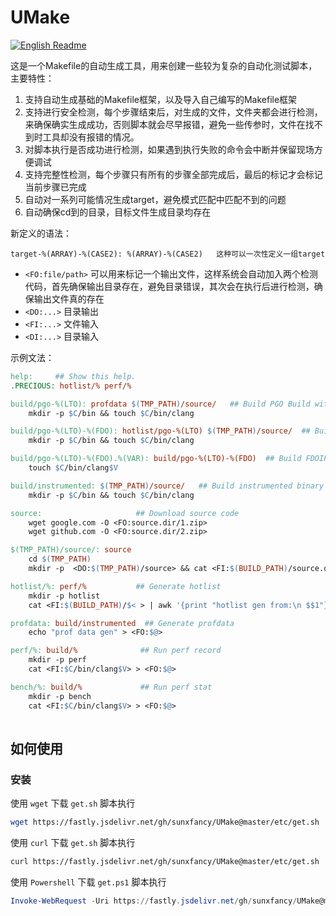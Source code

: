 # UMake

[![English Readme](https://img.shields.io/badge/English-Readme-blue)](./README.en.md)

这是一个Makefile的自动生成工具，用来创建一些较为复杂的自动化测试脚本，主要特性：

1. 支持自动生成基础的Makefile框架，以及导入自己编写的Makefile框架
2. 支持进行安全检测，每个步骤结束后，对生成的文件，文件夹都会进行检测，来确保确实生成成功，否则脚本就会尽早报错，避免一些传参时，文件在找不到时工具却没有报错的情况。
3. 对脚本执行是否成功进行检测，如果遇到执行失败的命令会中断并保留现场方便调试
4. 支持完整性检测，每个步骤只有所有的步骤全部完成后，最后的标记才会标记当前步骤已完成
5. 自动对一系列可能情况生成target，避免模式匹配中匹配不到的问题
6. 自动确保cd到的目录，目标文件生成目录均存在

新定义的语法：
```
target-%(ARRAY)-%(CASE2): %(ARRAY)-%(CASE2)   这种可以一次性定义一组target
```

- `<FO:file/path>` 可以用来标记一个输出文件，这样系统会自动加入两个检测代码，首先确保输出目录存在，避免目录错误，其次会在执行后进行检测，确保输出文件真的存在
- `<DO:...>` 目录输出
- `<FI:...>` 文件输入
- `<DI:...>` 目录输入

示例文法：

```makefile
help:     ## Show this help.
.PRECIOUS: hotlist/% perf/%

build/pgo-%(LTO): profdata $(TMP_PATH)/source/   ## Build PGO Build with FullLTO
	mkdir -p $C/bin && touch $C/bin/clang

build/pgo-%(LTO)-%(FDO): hotlist/pgo-%(LTO) $(TMP_PATH)/source/  ## Build PGO-LTO FDOIPRA versions
	mkdir -p $C/bin && touch $C/bin/clang 

build/pgo-%(LTO)-%(FDO).%(VAR): build/pgo-%(LTO)-%(FDO)  ## Build FDOIPRA variant versions
	touch $C/bin/clang$V

build/instrumented: $(TMP_PATH)/source/   ## Build instrumented binary
	mkdir -p $C/bin && touch $C/bin/clang

source:  					## Download source code
	wget google.com -O <FO:source.dir/1.zip>
	wget github.com -O <FO:source.dir/2.zip>

$(TMP_PATH)/source/: source   
	cd $(TMP_PATH)
	mkdir -p  <DO:$(TMP_PATH)/source> && cat <FI:$(BUILD_PATH)/source.dir/1.zip> > $(TMP_PATH)/source/1.c

hotlist/%: perf/%  			## Generate hotlist
	mkdir -p hotlist
	cat <FI:$(BUILD_PATH)/$< > | awk '{print "hotlist gen from:\n $$1"}' > <FO:$@>

profdata: build/instrumented  ## Generate profdata
	echo "prof data gen" > <FO:$@>

perf/%: build/%              ## Run perf record
	mkdir -p perf
	cat <FI:$C/bin/clang$V> > <FO:$@>

bench/%: build/%             ## Run perf stat
	mkdir -p bench
	cat <FI:$C/bin/clang$V> > <FO:$@>
  
```

## 如何使用

### 安装

使用 `wget` 下载 `get.sh` 脚本执行
```bash
wget https://fastly.jsdelivr.net/gh/sunxfancy/UMake@master/etc/get.sh | bash
```

使用 `curl` 下载 `get.sh` 脚本执行
```bash
curl https://fastly.jsdelivr.net/gh/sunxfancy/UMake@master/etc/get.sh | bash
```

使用 `Powershell` 下载 `get.ps1` 脚本执行
```powershell
Invoke-WebRequest -Uri https://fastly.jsdelivr.net/gh/sunxfancy/UMake@master/etc/get.ps1
```


